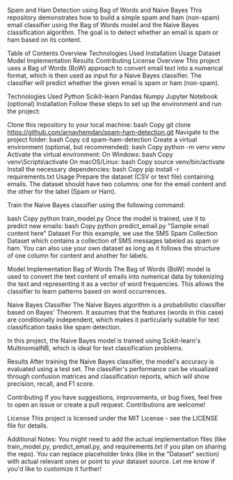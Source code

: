 Spam and Ham Detection using Bag of Words and Naive Bayes
This repository demonstrates how to build a simple spam and ham (non-spam) email classifier using the Bag of Words model and the Naive Bayes classification algorithm. The goal is to detect whether an email is spam or ham based on its content.

Table of Contents
Overview
Technologies Used
Installation
Usage
Dataset
Model Implementation
Results
Contributing
License
Overview
This project uses a Bag of Words (BoW) approach to convert email text into a numerical format, which is then used as input for a Naive Bayes classifier. The classifier will predict whether the given email is spam or ham (non-spam).

Technologies Used
Python
Scikit-learn
Pandas
Numpy
Jupyter Notebook (optional)
Installation
Follow these steps to set up the environment and run the project:

Clone this repository to your local machine:
bash
Copy
git clone https://github.com/arnavhemdan/spam-ham-detection.git
Navigate to the project folder:
bash
Copy
cd spam-ham-detection
Create a virtual environment (optional, but recommended):
bash
Copy
python -m venv venv
Activate the virtual environment:
On Windows:
bash
Copy
venv\Scripts\activate
On macOS/Linux:
bash
Copy
source venv/bin/activate
Install the necessary dependencies:
bash
Copy
pip install -r requirements.txt
Usage
Prepare the dataset (CSV or text file) containing emails. The dataset should have two columns: one for the email content and the other for the label (Spam or Ham).

Train the Naive Bayes classifier using the following command:

bash
Copy
python train_model.py
Once the model is trained, use it to predict new emails:
bash
Copy
python predict_email.py "Sample email content here"
Dataset
For this example, we use the SMS Spam Collection Dataset which contains a collection of SMS messages labeled as spam or ham. You can also use your own dataset as long as it follows the structure of one column for content and another for labels.

Model Implementation
Bag of Words
The Bag of Words (BoW) model is used to convert the text content of emails into numerical data by tokenizing the text and representing it as a vector of word frequencies. This allows the classifier to learn patterns based on word occurrences.

Naive Bayes Classifier
The Naive Bayes algorithm is a probabilistic classifier based on Bayes' Theorem. It assumes that the features (words in this case) are conditionally independent, which makes it particularly suitable for text classification tasks like spam detection.

In this project, the Naive Bayes model is trained using Scikit-learn's MultinomialNB, which is ideal for text classification problems.

Results
After training the Naive Bayes classifier, the model's accuracy is evaluated using a test set. The classifier's performance can be visualized through confusion matrices and classification reports, which will show precision, recall, and F1 score.

Contributing
If you have suggestions, improvements, or bug fixes, feel free to open an issue or create a pull request. Contributions are welcome!

License
This project is licensed under the MIT License - see the LICENSE file for details.

Additional Notes:
You might need to add the actual implementation files (like train_model.py, predict_email.py, and requirements.txt if you plan on sharing the repo).
You can replace placeholder links (like in the "Dataset" section) with actual relevant ones or point to your dataset source.
Let me know if you'd like to customize it further!



